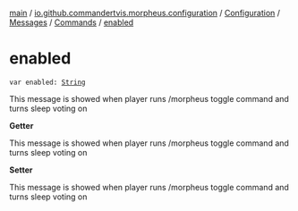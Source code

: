 [main](../../../../index.md) / [io.github.commandertvis.morpheus.configuration](../../../index.md) / [Configuration](../../index.md) / [Messages](../index.md) / [Commands](index.md) / [enabled](./enabled.md)

# enabled

`var enabled: `[`String`](https://kotlinlang.org/api/latest/jvm/stdlib/kotlin/-string/index.html)

This message is showed when player runs /morpheus toggle command and turns sleep voting on

**Getter**

This message is showed when player runs /morpheus toggle command and turns sleep voting on

**Setter**

This message is showed when player runs /morpheus toggle command and turns sleep voting on

